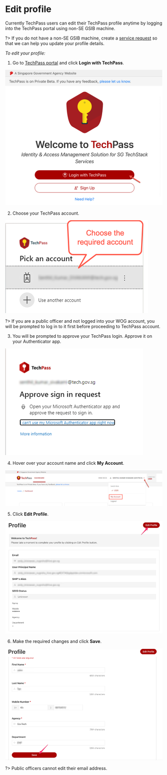 # Edit profile

Currently TechPass users can edit their TechPass profile anytime by logging into the TechPass portal using non-SE GSIB machine.

?> If you do not have a non-SE GSIB machine, create a [service request](https://go.gov.sg/techpass-sr) so that we can help you update your profile details.

_To edit your profile:_

1. Go to [TechPass portal](https://portal.techpass.suite.gov.sg) and click **Login with TechPass**.

<kbd>![log in](assets/images/onboarding/po-non-se/log-in-with-techpass.png ':size=90%')</kbd>

2. Choose your TechPass account.

<kbd>![choose-account](assets/images/onboarding/po-non-se/choose-account.png)</kbd>

?> If you are a public officer and not logged into your WOG account, you will be prompted to log in to it first before proceeding to TechPass account.

3. You will be prompted to approve your TechPass login. Approve it on your Authenticator app.

<kbd>![approve-signin](assets/images/onboarding/po-non-se/approve-sign-in.png)</kbd>

4. Hover over your account name and click **My Account**.

<kbd>![view-account](assets/images/onboarding/po-non-se/view-account-or-profile.png)</kbd>

5. Click **Edit Profile**.

<kbd>![edit-account](assets/images/onboarding/po-non-se/edit-profile.png)</kbd>

6. Make the required changes and click **Save**.

<kbd>![save-account](assets/images/onboarding/po-non-se/save-profile.png)</kbd>

?> Public officers cannot edit their email address.
